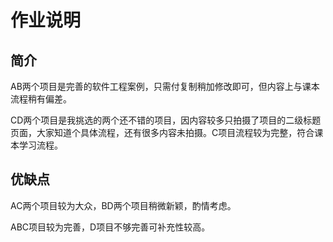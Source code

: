 # 作业说明


## 简介

AB两个项目是完善的软件工程案例，只需付复制稍加修改即可，但内容上与课本流程稍有偏差。

CD两个项目是我挑选的两个还不错的项目，因内容较多只拍摄了项目的二级标题页面，大家知道个具体流程，还有很多内容未拍摄。C项目流程较为完整，符合课本学习流程。

## 优缺点

AC两个项目较为大众，BD两个项目稍微新颖，酌情考虑。

ABC项目较为完善，D项目不够完善可补充性较高。

